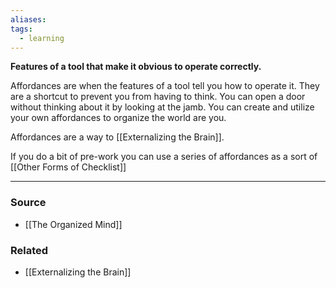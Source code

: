 ```yaml
---
aliases: 
tags:
  - learning
---
```

**Features of a tool that make it obvious to operate correctly.**

Affordances are when the features of a tool tell you how to operate it. They are a shortcut to prevent you from having to think. You can open a door without thinking about it by looking at the jamb. You can create and utilize your own affordances to organize the world are you.

Affordances are a way to [[Externalizing the Brain]]. 

If you do a bit of pre-work you can use a series of affordances as a sort of [[Other Forms of Checklist]] 

---

### Source
- [[The Organized Mind]]

### Related
- [[Externalizing the Brain]]